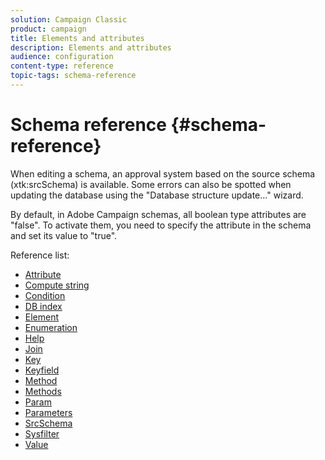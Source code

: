 ```yaml
---
solution: Campaign Classic
product: campaign
title: Elements and attributes
description: Elements and attributes
audience: configuration
content-type: reference
topic-tags: schema-reference
---
```


# Schema reference {#schema-reference}

When editing a schema, an approval system based on the source schema (xtk:srcSchema) is available. Some errors can also be spotted when updating the database using the "Database structure update..." wizard.

By default, in Adobe Campaign schemas, all boolean type attributes are "false". To activate them, you need to specify the attribute in the schema and set its value to "true".

Reference list:

* [Attribute](schema/attribute.md)
* [Compute string](schema/compute-string.md)
* [Condition](schema/condition.md)
* [DB index](schema/db-index.md)
* [Element](schema/element.md)
* [Enumeration](schema/enumeration.md)
* [Help](schema/help.md)
* [Join](schema/join.md)
* [Key](schema/key.md)
* [Keyfield](schema/keyfield.md)
* [Method](schema/method.md)
* [Methods](schema/methods.md)
* [Param](schema/param.md)
* [Parameters](schema/parameters.md)
* [SrcSchema](schema/srcschema.md)
* [Sysfilter](schema/sysfilter.md)
* [Value](schema/value.md)
